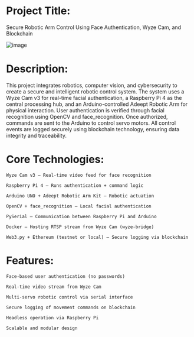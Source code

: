 # Project Title:
Secure Robotic Arm Control Using Face Authentication, Wyze Cam, and Blockchain

![image](https://github.com/user-attachments/assets/84f3bb54-561c-4fe1-938c-bec0d42db828)


# Description:

This project integrates robotics, computer vision, and cybersecurity to create a secure and intelligent robotic control system. The system uses a Wyze Cam v3 for real-time facial authentication, a Raspberry Pi 4 as the central processing hub, and an Arduino-controlled Adeept Robotic Arm for physical interaction. User authentication is verified through facial recognition using OpenCV and face_recognition. Once authorized, commands are sent to the Arduino to control servo motors. All control events are logged securely using blockchain technology, ensuring data integrity and traceability.

# Core Technologies:

    Wyze Cam v3 – Real-time video feed for face recognition

    Raspberry Pi 4 – Runs authentication + command logic

    Arduino UNO + Adeept Robotic Arm Kit – Robotic actuation

    OpenCV + face_recognition – Local facial authentication

    PySerial – Communication between Raspberry Pi and Arduino

    Docker – Hosting RTSP stream from Wyze Cam (wyze-bridge)

    Web3.py + Ethereum (testnet or local) – Secure logging via blockchain

# Features:

    Face-based user authentication (no passwords)

    Real-time video stream from Wyze Cam

    Multi-servo robotic control via serial interface

    Secure logging of movement commands on blockchain

    Headless operation via Raspberry Pi

    Scalable and modular design


